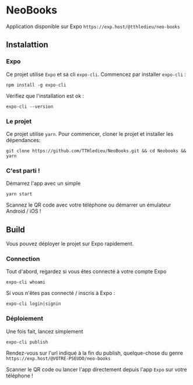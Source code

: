 
# NeoBooks

Application disponible sur Expo `https://exp.host/@tthledieu/neo-books`


## Instalattion

### Expo
Ce projet utilise `Expo` et sa cli `expo-cli`.
Commencez par installer `expo-cli` :
```
npm install -g expo-cli
```
Vérifiez que l'installation est ok :
```
expo-cli --version
```

### Le projet
Ce projet utilise `yarn`. Pour commencer, cloner le projet et installer les dépendances:
```
git clone https://github.com/TTHledieu/NeoBooks.git && cd Neobooks && yarn
```

### C'est parti !
Démarrez l'app avec un simple
```
yarn start
```

Scannez le QR code avec votre téléphone ou démarrer un émulateur Android / iOS !

## Build
Vous pouvez déployer le projet sur Expo rapidement.

### Connection
Tout d'abord, regardez si vous êtes connecté à votre compte Expo
```
expo-cli whoami
```
Si vous n'êtes pas connecté / inscris à Expo :
```
expo-cli login|signin
```

### Déploiement
Une fois fait, lancez simplement
```
expo-cli publish
```

Rendez-vous sur l'url indiqué à la fin du publish, quelque-chose du genre
`https://exp.host/@VOTRE-PSEUDO/neo-books`

Scanner le QR code ou lancer l'app directement depuis l'app `Expo` sur votre téléphone !